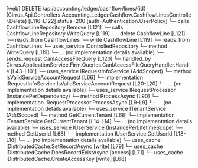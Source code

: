 [web] DELETE /api/accounting/ledger/cashflow/lines/{id}  (Cirrus.Api.Controllers.Accounting.Ledger.Cashflow.CashflowLinesController.Delete)  [L116–L122] status=200 [auth=Authentication.UserPolicy]
  └─ calls CashflowLineRepository.Remove [L121]
  └─ calls CashflowLineRepository.WriteQuery [L119]
  └─ delete CashflowLine [L121]
    └─ reads_from CashflowLines
  └─ write CashflowLine [L119]
    └─ reads_from CashflowLines
  └─ uses_service IControlledRepository<CashflowLine>
    └─ method WriteQuery [L119]
      └─ ... (no implementation details available)
  └─ sends_request CanIAccessFileQuery [L120]
    └─ handled_by Cirrus.ApplicationService.Firm.Queries.CanIAccessFileQueryHandler.Handle [L43–L101]
      └─ uses_service IRequestInfoService (AddScoped)
        └─ method IsValidServiceAccountRequest [L66]
          └─ implementation IRequestInfoService.IsValidServiceAccountRequest [L20-L20]
          └─ ... (no implementation details available)
      └─ uses_service IRequestProcessor (InstancePerDependency)
        └─ method ProcessAsync [L90]
          └─ implementation IRequestProcessor.ProcessAsync [L9-L9]
          └─ ... (no implementation details available)
      └─ uses_service ITenantService (AddScoped)
        └─ method GetCurrentTenant [L68]
          └─ implementation ITenantService.GetCurrentTenant [L14-L14]
          └─ ... (no implementation details available)
      └─ uses_service IUserService (InstancePerLifetimeScope)
        └─ method GetUserId [L68]
          └─ implementation IUserService.GetUserId [L18-L18]
          └─ ... (no implementation details available)
      └─ uses_cache IDistributedCache.SetRecordAsync [write] [L79]
      └─ uses_cache IDistributedCache.DoesRecordExistAsync [access] [L71]
      └─ uses_cache IDistributedCache.CreateAccessKey [write] [L68]

